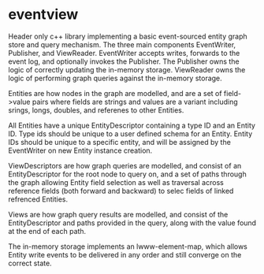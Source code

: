 # eventview
Header only c++ library implementing a basic event-sourced entity graph store and query mechanism. The three main components EventWriter, Publisher, and ViewReader. EventWriter accepts writes, forwards to the event log, and optionally invokes the Publisher. The Publisher owns the logic of correctly updating the in-memory storage. ViewReader owns the logic of performing graph queries against the in-memory storage.

Entities are how nodes in the graph are modelled, and are a set of field->value pairs where fields are strings and values are a variant including srings, longs, doubles, and referenes to other Entities.

All Entities have a unique EntityDescriptor containing a type ID and an Entity ID. Type ids should be unique to a user defined schema for an Entity. Entity IDs should be unique to a specific entity, and will be assigned by the EventWriter on new Entity instance creation.

ViewDescriptors are how graph queries are modelled, and consist of an EntityDescriptor for the root node to query on, and a set of paths through the graph allowing Entity field selection as well as traversal across reference fields (both forward and backward) to selec fields of linked refrenced Entities.

Views are how graph query results are modelled, and consist of the EntityDescriptor and paths provided in the query, along with the value found at the end of each path.

The in-memory storage implements an lwww-element-map, which allows Entity write events to be delivered in any order and still converge on the correct state.
